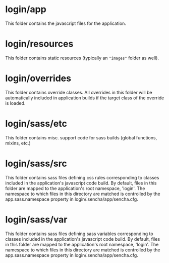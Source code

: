 # login/app

This folder contains the javascript files for the application.

# login/resources

This folder contains static resources (typically an `"images"` folder as well).

# login/overrides

This folder contains override classes. All overrides in this folder will be 
automatically included in application builds if the target class of the override
is loaded.

# login/sass/etc

This folder contains misc. support code for sass builds (global functions, 
mixins, etc.)

# login/sass/src

This folder contains sass files defining css rules corresponding to classes
included in the application's javascript code build.  By default, files in this 
folder are mapped to the application's root namespace, 'login'. The
namespace to which files in this directory are matched is controlled by the
app.sass.namespace property in login/.sencha/app/sencha.cfg. 

# login/sass/var

This folder contains sass files defining sass variables corresponding to classes
included in the application's javascript code build.  By default, files in this 
folder are mapped to the application's root namespace, 'login'. The
namespace to which files in this directory are matched is controlled by the
app.sass.namespace property in login/.sencha/app/sencha.cfg. 
